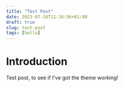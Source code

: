 ```yaml
---
title: "Test Post"
date: 2023-07-16T11:16:56+01:00
draft: true
slug: test-post
tags: [hello]
---
```


# Introduction
Test post, to see if I've got the theme working!
